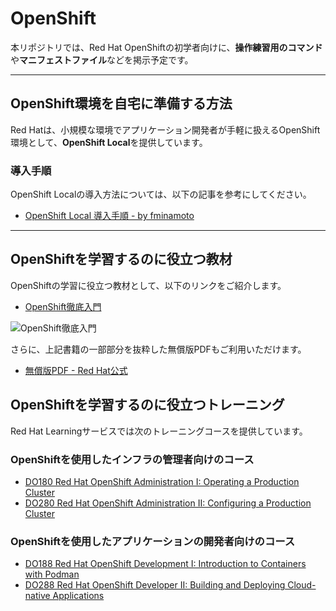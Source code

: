 # OpenShift

本リポジトリでは、Red Hat OpenShiftの初学者向けに、**操作練習用のコマンド**や**マニフェストファイル**などを掲示予定です。

---

## OpenShift環境を自宅に準備する方法

Red Hatは、小規模な環境でアプリケーション開発者が手軽に扱えるOpenShift環境として、**OpenShift Local**を提供しています。

### 導入手順

OpenShift Localの導入方法については、以下の記事を参考にしてください。

- [OpenShift Local 導入手順 - by fminamoto](https://note.com/fminamot/n/ne4d842d85a82)


---

## OpenShiftを学習するのに役立つ教材

OpenShiftの学習に役立つ教材として、以下のリンクをご紹介します。

- [OpenShift徹底入門](https://amzn.to/3ZW8NYS)

![OpenShift徹底入門](https://www.seshop.com/static/images/product/24696/L.png)

さらに、上記書籍の一部部分を抜粋した無償版PDFもご利用いただけます。

- [無償版PDF - Red Hat公式](https://www.redhat.com/tracks/_pfcdn/assets/10330/contents/394985/8398f4ce-995b-45fc-91a3-9cb284e10714.pdf)

## OpenShiftを学習するのに役立つトレーニング

Red Hat Learningサービスでは次のトレーニングコースを提供しています。

### OpenShiftを使用したインフラの管理者向けのコース
- [DO180 Red Hat OpenShift Administration I: Operating a Production Cluster](https://www.redhat.com/ja/services/training/red-hat-openshift-administration-i-operating-a-production-cluster)
- [DO280 Red Hat OpenShift Administration II: Configuring a Production Cluster](https://www.redhat.com/ja/services/training/red-hat-openshift-administration-ii-configuring-a-production-cluster)

### OpenShiftを使用したアプリケーションの開発者向けのコース
- [DO188 Red Hat OpenShift Development I: Introduction to Containers with Podman](https://www.redhat.com/ja/services/training/do188-red-hat-open-shift-development-introduction-containers-with-podman)
- [DO288 Red Hat OpenShift Developer II: Building and Deploying Cloud-native Applications](https://www.redhat.com/ja/services/training/red-hat-openshift-developer-ii-building-and-deploying-cloud-native-applications)
